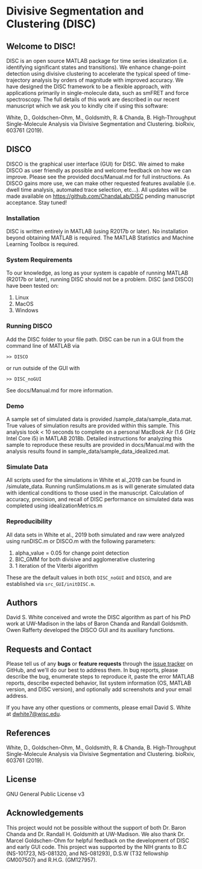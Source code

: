 # Divisive Segmentation and Clustering (DISC)

## Welcome to DISC! 

DISC is an open source MATLAB package for time series idealization (i.e. identifying significant states and transitions). We enhance change-point detection using divisive clustering to accelerate the typical speed of time-trajectory analysis by orders of magnitude with improved accuracy. We have designed the DISC framework to be a flexible approach, with applications primarily in single-molecule data, such as smFRET and force spectroscopy. The full details of this work are described in our recent manuscript which we ask you to kindly cite if using this software: 

White, D., Goldschen-Ohm, M., Goldsmith, R. & Chanda, B. High-Throughput Single-Molecule Analysis via Divisive Segmentation and Clustering. bioRxiv, 603761 (2019).


## DISCO

DISCO is the graphical user interface (GUI) for DISC. We aimed to make DISCO as user friendly as possible and welcome feedback on how we can improve. Please see the provided docs/Manual.md for full instructions. As DISCO gains more use, we can make other requested features available (i.e. dwell time analysis, automated trace selection, etc...). All updates will be made available on https://github.com/ChandaLab/DISC pending manuscript acceptance. Stay tuned!

### Installation 

DISC is written entirely in MATLAB (using R2017b or later). No installation beyond obtaining MATLAB is required. The MATLAB Statistics and Machine Learning Toolbox is required.  

### System Requirements 

To our knowledge, as long as your system is capable of running MATLAB (R2017b or later), running DISC should not be a problem. DISC (and DISCO) have been tested on: 

1. Linux
2. MacOS 
3. Windows 

### Running DISCO

Add the DISC folder to your file path. DISC can be run in a GUI from the command line of MATLAB via

```
>> DISCO
```

or run outside of the GUI with
```
>> DISC_noGUI
```
See docs/Manual.md for more information.

### Demo

A sample set of simulated data is provided /sample_data/sample_data.mat. True values of simulation results are provided within this sample. This analysis took < 10 seconds to complete on a personal MacBook Air (1.6 GHz Intel Core i5) in MATLAB 2018b. Detailed instructions for analyzing this sample to reproduce these results are provided in docs/Manual.md with the analysis results found in sample_data/sample_data_idealized.mat.


### Simulate Data

All scripts used for the simulations in White et al.,2019 can be found in /simulate_data. Running runSimulations.m as is will generate simulated data with identical conditions to those used in the manuscript. Calculation of accuracy, precision, and recall of DISC performance on simulated data was completed using idealizationMetrics.m

### Reproducibility 

All data sets in White et al., 2019 both simulated and raw were analyzed using runDISC.m or DISCO.m with the following parameters: 

1. alpha_value = 0.05 for change point detection 
2. BIC_GMM for both divisive and agglomerative clustering
3. 1 iteration of the Viterbi algorithm

These are the default values in both `DISC_noGUI` and `DISCO`, and are established via `src_GUI/initDISC.m`.


## Authors

David S. White conceived and wrote the DISC algorithm as part of his PhD work at UW-Madison in the labs of Baron Chanda and Randall Goldsmith. 
Owen Rafferty developed the DISCO GUI and its auxiliary functions.

## Requests and Contact 

Please tell us of any **bugs** or **feature requests** through the [issue tracker](https://github.com/ChandaLab/DISC/issues) on GitHub, and we'll do our best to address them.
In bug reports, please describe the bug, enumerate steps to reproduce it, paste the error MATLAB reports, describe expected behavior, list system information (OS, MATLAB version, and DISC version), and optionally add screenshots and your email address.

If you have any other questions or comments, please email David S. White at dwhite7@wisc.edu.

## References 

White, D., Goldschen-Ohm, M., Goldsmith, R. & Chanda, B. High-Throughput Single-Molecule Analysis via Divisive Segmentation and Clustering. bioRxiv, 603761 (2019).

## License 

GNU General Public License v3

## Acknowledgements 

This project would not be possible without the support of both Dr. Baron Chanda and Dr. Randall H. Goldsmith at UW-Madison. We also thank Dr. Marcel Goldschen-Ohm for helpful feedback on the development of DISC and early GUI code. This project was supported by the NIH grants to B.C (NS-101723, NS-081320, and NS-081293), D.S.W (T32 fellowship GM007507) and R.H.G. (GM127957).

